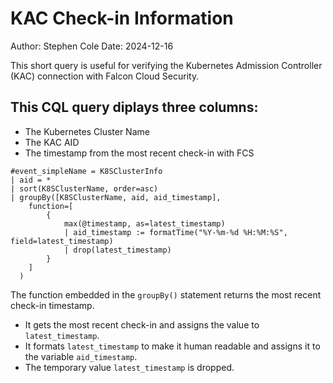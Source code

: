 # KAC Check-in Information
Author: Stephen Cole
Date: 2024-12-16

This short query is useful for verifying the Kubernetes Admission Controller (KAC) connection with Falcon Cloud Security.

## This CQL query diplays three columns:

- The Kubernetes Cluster Name
- The KAC AID
- The timestamp from the most recent check-in with FCS

```
#event_simpleName = K8SClusterInfo 
| aid = * 
| sort(K8SClusterName, order=asc)
| groupBy([K8SClusterName, aid, aid_timestamp], 
    function=[
        { 
            max(@timestamp, as=latest_timestamp) 
            | aid_timestamp := formatTime("%Y-%m-%d %H:%M:%S", field=latest_timestamp) 
            | drop(latest_timestamp)
        }    
    ]
  )
```

The function embedded in the `groupBy()` statement returns the most recent check-in timestamp.  

- It gets the most recent check-in and assigns the value to `latest_timestamp`.
- It formats `latest_timestamp` to make it human readable and assigns it to the variable `aid_timestamp`.  
- The temporary value `latest_timestamp` is dropped.
